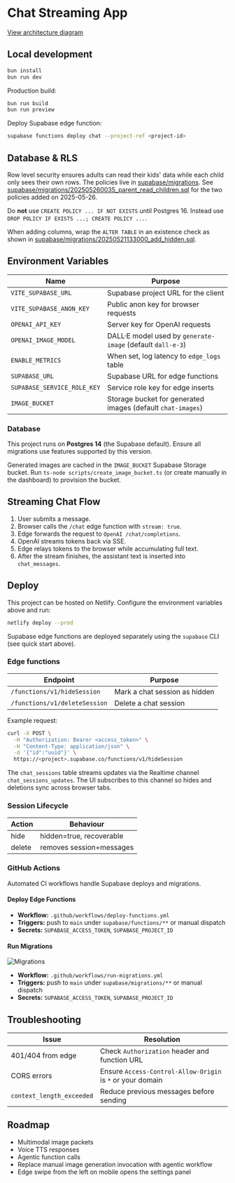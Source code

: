 # Chat Streaming App

[View architecture diagram](docs/architecture.md)

## Local development

```bash
bun install
bun run dev
```

Production build:

```bash
bun run build
bun run preview
```

Deploy Supabase edge function:

```bash
supabase functions deploy chat --project-ref <project-id>
```

## Database & RLS

Row level security ensures adults can read their kids' data while each child only sees their own rows. The policies live in [supabase/migrations](supabase/migrations). See [supabase/migrations/202505260035_parent_read_children.sql](supabase/migrations/202505260035_parent_read_children.sql) for the two policies added on 2025-05-26.

Do **not** use `CREATE POLICY ... IF NOT EXISTS` until Postgres 16. Instead use `DROP POLICY IF EXISTS ...; CREATE POLICY ...`.

When adding columns, wrap the `ALTER TABLE` in an existence check as shown in [supabase/migrations/20250521133000_add_hidden.sql](supabase/migrations/20250521133000_add_hidden.sql).

## Environment Variables

| Name | Purpose |
| ---- | ------- |
| `VITE_SUPABASE_URL` | Supabase project URL for the client |
| `VITE_SUPABASE_ANON_KEY` | Public anon key for browser requests |
| `OPENAI_API_KEY` | Server key for OpenAI requests |
| `OPENAI_IMAGE_MODEL` | DALL·E model used by `generate-image` (default `dall-e-3`) |
| `ENABLE_METRICS` | When set, log latency to `edge_logs` table |
| `SUPABASE_URL` | Supabase URL for edge functions |
| `SUPABASE_SERVICE_ROLE_KEY` | Service role key for edge inserts |
| `IMAGE_BUCKET` | Storage bucket for generated images (default `chat-images`) |

### Database

This project runs on **Postgres&nbsp;14** (the Supabase default). Ensure all migrations use features supported by this version.

Generated images are cached in the `IMAGE_BUCKET` Supabase Storage bucket. Run
`ts-node scripts/create_image_bucket.ts` (or create manually in the dashboard)
to provision the bucket.

## Streaming Chat Flow

1. User submits a message.
2. Browser calls the `/chat` edge function with `stream: true`.
3. Edge forwards the request to `OpenAI /chat/completions`.
4. OpenAI streams tokens back via SSE.
5. Edge relays tokens to the browser while accumulating full text.
6. After the stream finishes, the assistant text is inserted into `chat_messages`.

## Deploy

This project can be hosted on Netlify. Configure the environment variables above and run:

```bash
netlify deploy --prod
```

Supabase edge functions are deployed separately using the `supabase` CLI (see quick start above).

### Edge functions

| Endpoint | Purpose |
| -------- | ------- |
| `/functions/v1/hideSession` | Mark a chat session as hidden |
| `/functions/v1/deleteSession` | Delete a chat session |

Example request:

```bash
curl -X POST \
  -H "Authorization: Bearer <access_token>" \
  -H "Content-Type: application/json" \
  -d '{"id":"uuid"}' \
  https://<project>.supabase.co/functions/v1/hideSession
```

The `chat_sessions` table streams updates via the Realtime channel
`chat_sessions_updates`. The UI subscribes to this channel so hides and
deletions sync across browser tabs.

### Session Lifecycle

| Action | Behaviour |
| ------ | --------- |
| hide   | hidden=true, recoverable |
| delete | removes session+messages |

### GitHub Actions

Automated CI workflows handle Supabase deploys and migrations.

#### Deploy Edge Functions

- **Workflow:** `.github/workflows/deploy-functions.yml`
- **Triggers:** push to `main` under `supabase/functions/**` or manual dispatch
- **Secrets:** `SUPABASE_ACCESS_TOKEN`, `SUPABASE_PROJECT_ID`

#### Run Migrations

![Migrations](https://github.com/<you>/<repo>/actions/workflows/run-migrations.yml/badge.svg)

- **Workflow:** `.github/workflows/run-migrations.yml`
- **Triggers:** push to `main` under `supabase/migrations/**` or manual dispatch
- **Secrets:** `SUPABASE_ACCESS_TOKEN`, `SUPABASE_PROJECT_ID`

## Troubleshooting

| Issue | Resolution |
| ----- | ---------- |
| 401/404 from edge | Check `Authorization` header and function URL |
| CORS errors | Ensure `Access-Control-Allow-Origin` is `*` or your domain |
| `context_length_exceeded` | Reduce previous messages before sending |

## Roadmap

- Multimodal image packets
- Voice TTS responses
- Agentic function calls
- Replace manual image generation invocation with agentic workflow
- Edge swipe from the left on mobile opens the settings panel
